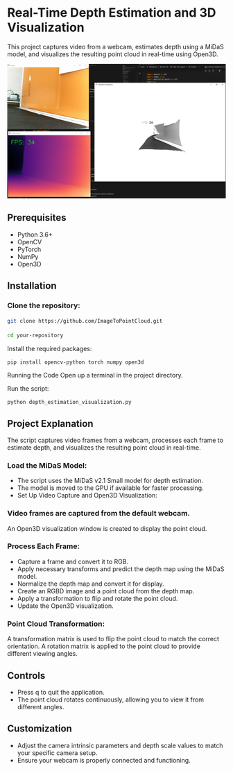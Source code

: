# Real-Time Depth Estimation and 3D Visualization

This project captures video from a webcam, estimates depth using a MiDaS model, and visualizes the resulting point cloud in real-time using Open3D.

![""](images/3dreconstruct.PNG)

## Prerequisites
* Python 3.6+
* OpenCV
* PyTorch
* NumPy
* Open3D


## Installation
### Clone the repository:

```bash
git clone https://github.com/ImageToPointCloud.git

cd your-repository
```
Install the required packages:
```
pip install opencv-python torch numpy open3d
```
Running the Code
Open up a terminal in the project directory.

Run the script:
```
python depth_estimation_visualization.py
```
## Project Explanation
The script captures video frames from a webcam, processes each frame to estimate depth, and visualizes the resulting point cloud in real-time.

### Load the MiDaS Model: 

* The script uses the MiDaS v2.1 Small model for depth estimation.
* The model is moved to the GPU if available for faster processing.
* Set Up Video Capture and Open3D Visualization:

### Video frames are captured from the default webcam.
An Open3D visualization window is created to display the point cloud.
### Process Each Frame:

* Capture a frame and convert it to RGB.
* Apply necessary transforms and predict the depth map using the MiDaS model.
* Normalize the depth map and convert it for display.
* Create an RGBD image and a point cloud from the depth map.
* Apply a transformation to flip and rotate the point cloud.
* Update the Open3D visualization.
### Point Cloud Transformation:

A transformation matrix is used to flip the point cloud to match the correct orientation.
A rotation matrix is applied to the point cloud to provide different viewing angles.
## Controls
* Press q to quit the application.
* The point cloud rotates continuously, allowing you to view it from different angles.
## Customization
* Adjust the camera intrinsic parameters and depth scale values to match your specific camera setup.
* Ensure your webcam is properly connected and functioning.
